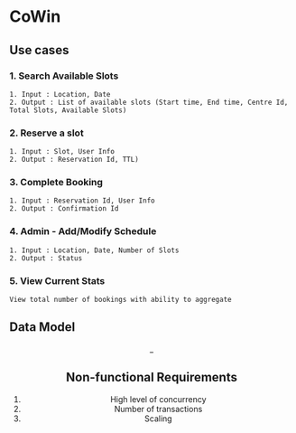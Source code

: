 # CoWin 

## Use cases 

### 1. Search Available Slots 
	1. Input : Location, Date
	2. Output : List of available slots (Start time, End time, Centre Id, Total Slots, Available Slots)

### 2. Reserve a slot 
	1. Input : Slot, User Info
	2. Output : Reservation Id, TTL)

### 3. Complete Booking
	1. Input : Reservation Id, User Info
	2. Output : Confirmation Id

### 4. Admin - Add/Modify Schedule
	1. Input : Location, Date, Number of Slots
	2. Output : Status

### 5. View Current Stats
	View total number of bookings with ability to aggregate

## Data Model

<PIN>_<Center>_<Date>_<Start Time>_<Slot>

<Slot>_<Center>_<DateTime>_<Reserved By>
 
## Non-functional Requirements

1. High level of concurrency
2. Number of transactions 
3. Scaling